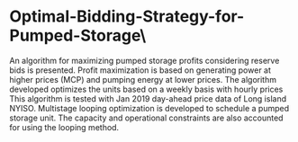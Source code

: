 # Optimal-Bidding-Strategy-for-Pumped-Storage\

An algorithm for maximizing pumped storage profits considering reserve bids is presented. Profit maximization is based on generating power at higher prices (MCP) and pumping energy at lower prices. The algorithm developed optimizes the units based on a weekly basis with hourly prices This algorithm is tested with Jan 2019 day-ahead price data of Long island NYISO. 
Multistage looping optimization is developed to schedule a pumped storage unit.
The capacity and operational constraints are also accounted for using the looping method.
